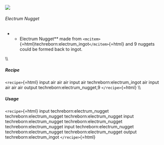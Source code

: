 ![](/mods/techreborn/electrum_nugget.png)

###### Electrum Nugget

-   -   Electrum Nugget** made from
        `<mcitem>`{=html}techreborn:electrum_ingot`</mcitem>`{=html} and
        9 nuggets could be formed back to ingot.

\\\\

##### Recipe

`<recipe>`{=html} input air air air input air techreborn:electrum_ingot
air input air air air output techreborn:electrum_nugget,9
`</recipe>`{=html} \\\\

##### Usage

`<recipe>`{=html} input techreborn:electrum_nugget
techreborn:electrum_nugget techreborn:electrum_nugget input
techreborn:electrum_nugget techreborn:electrum_nugget
techreborn:electrum_nugget input techreborn:electrum_nugget
techreborn:electrum_nugget techreborn:electrum_nugget output
techreborn:electrum_ingot `</recipe>`{=html}
